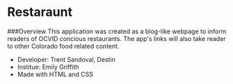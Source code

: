 # Restaraunt

###Overview
This application was created as a blog-like webpage to inform readers of OCVID concious restaurants. The app's links will also take reader to other Colorado food related content.

* Developer: Trent Sandoval, Destin
* Institue: Emily Griffith
* Made with HTML and CSS

